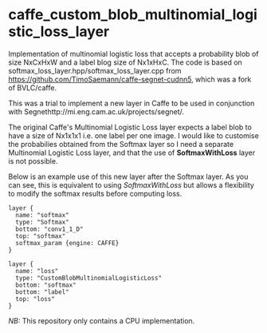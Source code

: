 # caffe_custom_blob_multinomial_logistic_loss_layer

Implementation of multinomial logistic loss that accepts a probability blob of size NxCxHxW and a label blog size of Nx1xHxC.
The code is based on softmax_loss_layer.hpp/softmax_loss_layer.cpp from https://github.com/TimoSaemann/caffe-segnet-cudnn5, which was a fork of BVLC/caffe.<br>

This was a trial to implement a new layer in Caffe to be used in conjunction with Segnethttp://mi.eng.cam.ac.uk/projects/segnet/.<br>

The original Caffe's Multinomial Logistic Loss layer expects a label blob to have a size of Nx1x1x1 i.e. one label per one image. I would like to customise the probabilies obtained from the Softmax layer so I need a separate Multinomial Logistic Loss layer, and that the use of __SoftmaxWithLoss__ layer is not possible.<br>

Below is an example use of this new layer after the Softmax layer. As you can see, this is equivalent to using _SoftmaxWithLoss_ but allows a flexibility to modify the softmax results before computing loss.<br>

```
layer {
  name: "softmax"
  type: "Softmax"
  bottom: "conv1_1_D"
  top: "softmax"
  softmax_param {engine: CAFFE}
}

layer {
  name: "loss"
  type: "CustomBlobMultinomialLogisticLoss"
  bottom: "softmax"
  bottom: "label"
  top: "loss"
}
```

_NB:_ This repository only contains a CPU implementation.
